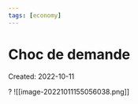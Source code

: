 ```yaml
---
tags: [economy] 
---
```

# Choc de demande
Created: 2022-10-11

?
![[image-20221011155056038.png]]

